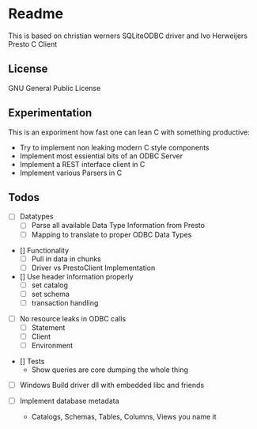 # Readme

This is based on christian werners SQLiteODBC driver and Ivo Herweijers Presto C Client

## License

GNU General Public License

## Experimentation

This is an exporiment how fast one can lean C with something productive:
- Try to implement non leaking modern C style components
- Implement most essiential bits of an ODBC Server
- Implement a REST interface client in C
- Implement various Parsers in C

## Todos

- [ ] Datatypes
    - [ ] Parse all available Data Type Information from Presto
    - [ ] Mapping to translate to proper ODBC Data Types

- [] Functionality
    - [ ] Pull in data in chunks
    - [ ] Driver vs PrestoClient Implementation 

- [] Use header information properly
    - [ ] set catalog
    - [ ] set schema
    - [ ] transaction handling

- [ ] No resource leaks in ODBC calls
    - [ ] Statement
    - [ ] Client
    - [ ] Environment

- [] Tests
    - Show queries are core dumping the whole thing

- [ ] Windows Build driver dll with embedded libc and friends

- [ ] Implement database metadata
    - Catalogs, Schemas, Tables, Columns, Views you name it